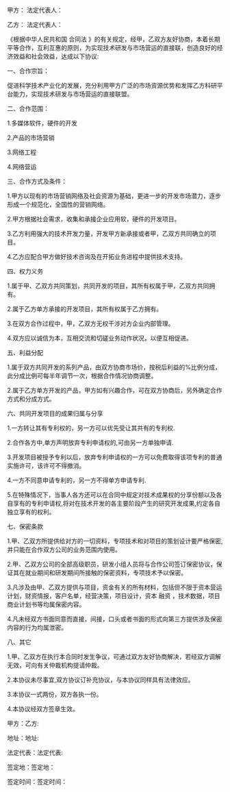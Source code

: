 
 


甲方： 法定代表人：


乙方： 法定代表人：


《根据中华人民共和国
合同法
》的有关规定，经甲，乙双方友好协商，本着长期平等合作，互利互惠的原则，为实现技术研发与市场营运的直接联，创造良好的经济效益和社会效益，达成以下协议:


一、合作宗旨：


促进科学技术产业化的发展，充分利用甲方广泛的市场资源优势和发挥乙方科研平台能力，实现技术研发与市场营运的直接联盟。


二、合作范围：


1.多媒体软件，硬件的开发


2.产品的市场营销


3.网络工程


4.网络营运


三、合作方式及条件：


1.甲方以现有的市场营销网络及社会资源为基础，更进一步的开发市场潜力，逐步形成一个规范化，全国性的营销网络。


2.甲方根据社会需求，收集和承接企业应用软，硬件的开发项目。


3.乙方利用强大的技术开发力量，开发甲方新承接或者甲，乙双方共同确立的项目。


4.乙方应配合甲方做好技术咨询及在开拓业务进程中提供技术支持。


四、权力义务


1.属于甲、乙双方共同策划，共同开发的项目，其所有权属于甲，乙双方共同拥有。


2.属于乙方单方承接的开发项目，其所有权属于乙方拥有。


3.在双方合作过程中，甲，乙双方无权干涉对方企业内部管理。


4.双方应以诚信为本，互相交流和切磋业务动作状况，以便互相促进。


五、利益分配


1.属于双方共同开发的系列产品，由双方协商市场价，按税后利益的%比例分成，此分成比例可每半年调节一次，根据合作情况协商调整。


2.属于乙方单方开发的产品，甲方如有兴趣合作，可在双方协商后，另外确定合作方式和分成方式。


六、共同开发项目的成果归属与分享


1.一方转让其有专利权的，另一方可以优先受让其共有的专利权.


2.合作各方中,单方声明放弃专利申请权的,可由另一方单独申请.


3.开发项目被授予专利以后，放弃专利申请权的一方可以免费取得该项专利的普通实施许可，该许可不得撤消。


4.一方不同意申请专利的，另一方不得单方申请专利.


5.在特殊情况下，当事人各方还可以在合同中规定对技术成果权的分享份额以及各自享有的专利申请权,将对在技术开发的各主要阶段产生的研究开发成果,约定各自独立享有的权利。


七、保密条款


1.甲、乙双方所提供给对方的一切资料，专项技术和对项目的策划设计要严格保密,并只能在合作双方公司的业务范围内使用。


2.甲、乙双方公司的全部高级职员，研发小组人员将与合作公司签订保密协议，保证其在就业期间和研发期间所接触的保密资料，专项技术予以保密。


3.凡涉及由甲、乙双方提供与项目，资金有关的所有材料，包括但不限于资本营运计划，财资情报，客户名单，经营决策，项目设计，资本
融资
，技术数据，项目商业计划书等均属保密内容。


4.凡未经双方书面同意而直接，间接，口头或者书面的形式向第三方提供涉及保密内容的行为均属泄密。


八、其它


1.甲、乙双方在执行本合同时发生争议，可通过双方友好协商解决，若经双方调解无效，可向有关仲裁机构提请仲裁。


2.本协议未尽事宜,双方协议订补充协议，与本协议同样具有法律效应。


3.本协议一式两份，双方各执一份。


4.本协议经双方签章生效。


甲方：乙方:


地址：地址:


法定代表：法定代表:


签定地：签定地：


签定时间：签定时间：
 


 

 
 
 
 
 
  


  
 

  


  


  
 
 
 
 

